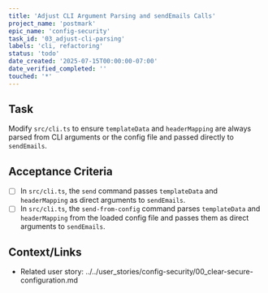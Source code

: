 ```yaml
---
title: 'Adjust CLI Argument Parsing and sendEmails Calls'
project_name: 'postmark'
epic_name: 'config-security'
task_id: '03_adjust-cli-parsing'
labels: 'cli, refactoring'
status: 'todo'
date_created: '2025-07-15T00:00:00-07:00'
date_verified_completed: ''
touched: '*'
---
```


## Task

Modify `src/cli.ts` to ensure `templateData` and `headerMapping` are always parsed from CLI arguments or the config file and passed directly to `sendEmails`.

## Acceptance Criteria

- [ ] In `src/cli.ts`, the `send` command passes `templateData` and `headerMapping` as direct arguments to `sendEmails`.
- [ ] In `src/cli.ts`, the `send-from-config` command parses `templateData` and `headerMapping` from the loaded config file and passes them as direct arguments to `sendEmails`.

## Context/Links

- Related user story: ../../user_stories/config-security/00_clear-secure-configuration.md
